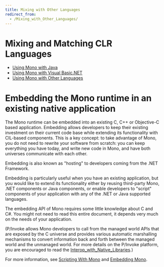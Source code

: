 ```yaml
---
title: Mixing with Other Languages
redirect_from:
  - /Mixing_with_Other_Languages/
---
```


Mixing and Matching CLR Languages
=================================

-   [Using Mono with Java](/docs/about-mono/languages/java/)
-   [Using Mono with Visual Basic.NET](/docs/about-mono/languages/visualbasic/)
-   [Using Mono with Other Languages](/docs/about-mono/languages/)

Embedding the Mono runtime in an existing native application
============================================================

The Mono runtime can be embedded into an existing C, C++ or Objective-C based application. Embedding allows developers to keep their existing investment on their current code base while extending its functionality with CIL-based components. This is a key concept: to take advantage of Mono, you do not need to rewrite your software from scratch: you can keep everything you have today, and write new code in Mono, and have both universes communicate with each other.

Embedding is also known as "hosting" to developers coming from the .NET Framework.

Embedding is particularly useful when you have an existing application, but you would like to extend its functionality either by reusing third-party Mono, .NET components or Java components, or enable developers to "script" components of your application with any of the .NET or Java supported languages.

The embedding API of Mono requires some little knowledge about C and C#. You might not need to read this entire document, it depends very much on the needs of your application.

(P/Invoke allows Mono developers to call from the managed world APIs that are exposed by the C universe and provides various automatic marshalling mechanisms to convert information back and forth between the managed world and the unmanaged world. For more details on the P/Invoke platform, you are encouraged to read the [Interop_with_Native_Libraries](/docs/advanced/pinvoke/).)

For more information, see [Scripting With Mono](/docs/advanced/embedding/scripting/) and [Embedding Mono](/docs/advanced/embedding/).

